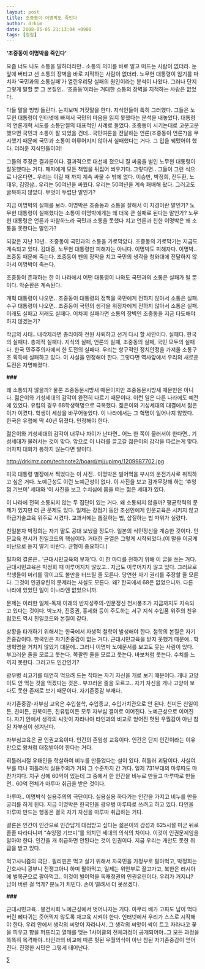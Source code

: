 ```yaml
---
layout: post
title: 조중동이 이명박도 죽인다
author: drkim
date: 2008-05-05 21:13:04 +0900
tags: [컬럼]
---
```

**‘조중동이 이명박을 죽인다’** 

요즘 너도 나도 소통을 말하더라만.. 소통의 의미를 바로 알고 떠드는 사람이 없더라. 눈앞에 버티고 선 소통의 장벽을 바로 지적하는 사람이 없더라. 노무현 대통령이 임기를 마치자 ‘국민과의 소통실패’가 열린우리당 실패의 원인이라는 분석이 나왔다. 그러나 단지 그렇게 말할 뿐 그 본질인.. ‘조중동’이라는 거대한 소통의 장벽을 지적하는 사람은 없었다. 

다들 말을 빙빙 돌린다. 눈치보며 거짓말을 한다. 지식인들이 특히 그러했다. 그들은 노무현 대통령이 인터넷에 빠져서 국민의 마음을 읽지 못했다는 분석을 내놓았다. 대통령의 언론개혁 시도를 소통단절의 대표적인 사례로 들었다. 조중동이 시키는대로 고분고분 했으면 국민과 소통이 잘 되었을 건데.. 국민여론을 전달하는 언론(조중동이 언론?)을 무시했기 때문에 국민과 소통이 이루어지지 않아서 실패했다는 거다. 그 입을 꿰맸어야 했다. 더러운 지식인들이여!

그들의 주장은 결과론이다. 결과적으로 대선에 졌으니 질 싸움을 벌인 노무현 대통령이 잘못했다는 거다. 패자에게 모든 책임을 뒤집어 씌우기다. 그렇다면.. 그들이 그런 식으로 나온다면.. 우리는 이길 때 까지 계속 싸울 수 밖에 없다. 이승만, 박정희, 전두환, 노태우, 김영삼.. 우리는 50여년을 싸웠다. 우리는 50여년을 계속 패배해 왔다. 그러고도 굴복하지 않았다. 무엇이 두렵단 말인가? 

지금 이명박의 실패를 보라. 이명박은 조중동과 소통을 잘해서 이 지경이란 말인가? 노무현 대통령이 실패했다는 소통이 이명박에게는 왜 더욱 큰 실패로 된다는 말인가? 노무현 대통령은 언론과 마찰하느라 국민과 소통을 못했다 치고 언론과 친한 이명박은 왜 소통을 못한다는 말인가? 

되찾은 지난 10년.. 조중동이 국민과의 소통을 가로막았다. 조중동의 가로막기는 지금도 계속되고 있다. 김대중, 노무현 대통령만 피해자는 아니다. 이명박도 피해자다. 이명박.. 조중동 때문에 죽는다. 조중동이 펜의 장막을 치고 국민의 생각을 청와대에 전달하지 않아서 이명박이 죽는다. 

조중동이 존재하는 한 이 나라에서 어떤 대통령이 나와도 국민과의 소통은 실패가 될 뿐이다. 악순환은 계속된다. 

개혁 대통령이 나오면.. 조중동이 대통령의 정책을 국민에게 전하지 않아서 소통은 실패. 수구 대통령이 나오면.. 조중동이 국민의 생각을 위정자에게 전하지 않아서 소통은 실패. 이래도 실패고 저래도 실패다. 어차피 실패라면 소통의 장벽인 조중동을 지금 타도해야 하지 않겠는가?

작금의 사태.. 내각제라면 총리이하 전원 사퇴하고 선거 다시 할 사안이다. 실패다. 한국의 실패다. 총체적 실패다. 지식의 실패, 언론의 실패, 조중동의 실패, 국민 모두의 실패다. 한국 민주주의사에서 한 도전의 실패다. 우리는 항구적인 정치안정을 가져올 소통구조 획득에 실패하고 있다. 이 사실을 인정해야 한다. 그렇다면 역사앞에서 우리의 새로운 도전은 자명해졌다. 

**###**

왜 소통되지 않을까? 물론 조중동문시방새 때문이지만 조중동문시방새 때문만은 아니다. 젊은이와 기성세대의 감각이 완전히 다르기 때문이다. 이런 일은 다른 나라에도 예전에 있었다. 유럽의 경우 68학생혁명으로 극복했다. 젊은이와 기성세대의 대결에서 젊은이가 이겼다. 학생이 세상을 바꾸어놓았다. 이 나라에서는 그 혁명이 일어나지 않았다. 한국은 유럽에 딱 40년 뒤졌다. 인정해야 한다. 

젊은이와 기성세대의 감각이 너무나 차이가 난다면.. 어느 한 쪽이 물러서야 한다면.. 기성세대가 물러서는 것이 맞다. 앞으로 이 나라를 끌고갈 젊은이의 감각을 따르는게 맞다. 어차피 대화가 통하지 않는다면 말이다. 




  http://drkimz.com/technote2/board/mj/upimg/1209987702.jpg


미국 대통령 별장에서 찍었다는 이 사진.. 이명박은 빌어먹을 부시의 운전기사로 취직하고 싶은 거다. 노예근성도 이런 노예근성이 없다. 이 사진을 보고 감개무량해 하는 ‘츄잉껌 기브미’ 세대와 ‘이 사진을 보고 수치심에 몸을 떠는 젊은 세대가 있다. 

이 나라에 전혀 소통되지 않는 두 집단이 있는 거다. 왜 소통되지 않을까? 평균학력의 문제가 있지만 더 큰 문제도 있다. 일제는 강점기 동안 조선인에게 인문교육은 시키지 않고 하급기술교육 위주로 시켰다. 교과서에는 톱질하는 법, 삽질하는 법 따위가 실렸다. 

친일분자 박정희는 자기 딸도 공대 보냈을 정도다. 일본의 식민정신을 계승한 것이다. 인문교육 천시가 친일코드의 핵심이다. 거대한 균열은 그렇게 시작되었다.(이 말을 이공계 비난으로 듣지 말기 바란다. 균형이 중요하다.) 

필자의 결론은.. '근대시민교육의 부재'다. 이 한 마디를 전하기 위해 이 글을 쓰는 거다. 근대시민교육은 박정희 때 이루어지지 않았고.. 지금도 이루어지지 않고 있다. 그러므로 학생들이 머리를 깎이고도 불만을 터뜨릴 줄 모른다. 당연한 자기 권리를 주장할 줄 모른다. 그것이 인권유린의 문제라는 사실도 모른다. 왜? 한국에서 68은 없었으니까. 다른 나라에 있었던 일이 이나라엔 없었으니까. 

문제는 이러한 일제-독재 이래의 반지성주의-인문정신 천시풍조가 지금까지도 지속되고 있다는 것이다. 박노자, 진중권, 홍세화 등이 주도하는 서구 지식 수입품 위주의 친유럽코드 역시 친일코드와 본질이 같다.

상황을 타개하기 위해서는 한국에서 자생적 철학이 발생해야 한다. 철학의 본질은 자기존중감이다. 한국인은 자기존중감이 없는 거다. 근대시민교육을 받지 못했기 때문에.. 학생혁명을 거치지 않았기 대문에.. 그러니 이명박 노예문서를 보고도 웃는 사람이 있다. 부끄러운 줄을 모르고 웃는다. 쪽팔린 줄을 모르고 웃는다. 바보처럼 웃는다. 수치를 느끼지 못한다. 그러고도 인간인가? 

광우병 쇠고기를 태연히 먹으려 드는 작태는 자기 자신을 개로 보기 때문이다. 개나 고양이도 안 먹는 것을 먹겠다는 것은.. 부끄러운 줄을 모르고.. 자기 자신을 개나 고양이 보다도 못한 존재로 보기 때문이다. 자기존중감 부재다. 

자기존중감-자부심 교육은 수입철학, 수입종교, 수입가치관으로 안 된다. 친미든 친일이든, 친미든, 친북이든, 친유럽이든 모두 자부심 결여로 이어진다. 노예근성으로 이어진다. 자기 안에서 생각의 씨앗이 자라나야 타인과의 비교로 얻어진 헛된 우월감이 아닌 참된 자부심이 생겨난다.

자부심교육은 곧 인권교육이다. 인간의 존엄성 교육이다. 인간은 단지 인간이라는 이유만으로 왕처럼 대접받아야 한다는 거다. 

히틀러시절 유태인을 학살하여 비누를 만들었다는 설이 있다. 히틀러 괴담이다. 사실여부를 떠나 히틀러식 실용주의가 거의 그 수준까지 간 거다. 일제 731부대의 마루따도 마찬가지다. 지구 상에 60억이 있는데 그 중에서 한 인간을 비누로 만들고 마루따로 만들면.. 60억 전체가 마루따 취급을 받은 것이다. 

마루따.. 이명박식 실용주의의 극단이다. 실용실용 하다가는 인간을 가지고 비누를 만들 궁리를 하게 된다. 지금 이명박은 한국인을 광우병 마루따로 쓰려고 하고 있다. 타인을 마루따 만드는 행동은 결국 자기 자신을 마루따 취급하는 거다. 

결론은 인간이 인간으로 인간답게 대접받고 싶다는 젊은이의 감성과 625시절 미군 뒤로 졸졸 따라다니며 “츄잉껌 기브미”를 외치던 세대의 의식의 차이다. 이것이 인권문제임을 알아야 한다. 인간을 개 취급하면 안된다는 것이 인권이다. 지금 우리는 개만도 못한 취급을 받고 있다. 

먹고사니즘의 극단.. 필리핀은 먹고 살기 위해서 자국민을 가정부로 팔아먹고, 박정희는 간호사니 광부니 전쟁고아니 하며 팔아먹고, 일제는 위안부로 끌고가고, 북한은 러시아에 벌목군으로 팔아먹고.. 이것이 빌어먹을 독재정권의 인권유린이다. 우리가 거지냐? 남이 버린 걸 먹게? 분노가 치민다. 손이 떨려서 더 못쓰겠다. 

**###**

근대시민교육.. 봉건사회 노예근성에서 벗어나자는 거다. 아무리 배가 고파도 남이 먹다 버린 뼈다귀는 줏어먹지 않도록 재교육 시켜야 한다. 인터넷에서 우리가 스스로 시작해야 한다. 우리 안에서 생각의 씨앗이 자라나서..그 생각의 씨앗이 싹이 트고 자라나고 꽃을 피우고 향을 퍼뜨리고 열매를 맺는 1사이클의 전체과정이 공개되어야..그 모든 과정을 똑똑히 목격해야..타인과의 비교에 따른 헛된 우월의식이 아닌 참된 자기존중감이 얻어진다. 진정한 시민은 그렇게 태어난다.



∑